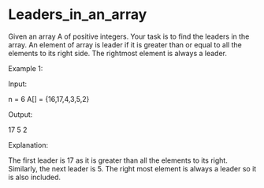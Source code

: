 # Leaders_in_an_array
Given an array A of positive integers. Your task is to find the leaders in the array. An element of array is leader if it is greater than or equal to all the elements to its right side. The rightmost element is always a leader. 

Example 1:

Input:

n = 6
A[] = {16,17,4,3,5,2}

Output: 

17 5 2


Explanation: 

The first leader is 17 as it is greater than all the elements to its right.  Similarly, the next leader is 5. The right most element is always a leader so it is also 
included.
